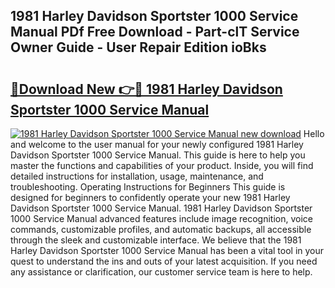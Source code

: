 ## 1981 Harley Davidson Sportster 1000 Service Manual PDf Free Download - Part-clT Service Owner Guide - User Repair Edition ioBks

# <h2><a href="http://bc5943.oget.top/?id=1981+Harley+Davidson+Sportster+1000+Service+Manual">🔗Download New 👉🔴 1981 Harley Davidson Sportster 1000 Service Manual</a></h2>

[![1981 Harley Davidson Sportster 1000 Service Manual new download](https://i.imgur.com/5g1atiW.png)](http://bc5943.oget.top/?id=1981+Harley+Davidson+Sportster+1000+Service+Manual)
Hello and welcome to the user manual for your newly configured 1981 Harley Davidson Sportster 1000 Service Manual. This guide is here to help you master the functions and capabilities of your product. Inside, you will find detailed instructions for installation, usage, maintenance, and troubleshooting. Operating Instructions for Beginners This guide is designed for beginners to confidently operate your new 1981 Harley Davidson Sportster 1000 Service Manual. 1981 Harley Davidson Sportster 1000 Service Manual advanced features include image recognition, voice commands, customizable profiles, and automatic backups, all accessible through the sleek and customizable interface. We believe that the 1981 Harley Davidson Sportster 1000 Service Manual has been a vital tool in your quest to understand the ins and outs of your latest acquisition. If you need any assistance or clarification, our customer service team is here to help.
